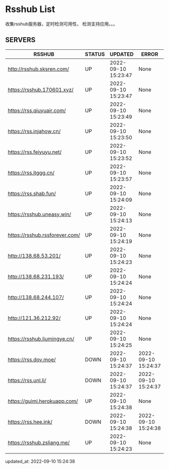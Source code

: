 # Rsshub List

收集rsshub服务器，定时检测可用性， 检测支持应用。。。


## SERVERS

|  RSSHUB   | STATUS  | UPDATED  | ERROR  | TWITTER |  
|  ----  | ----  | ----  | ----  | ---- |  
| http://rsshub.sksren.com/ | UP | 2022-09-10 15:23:47 | None |OK|  
| https://rsshub.170601.xyz/ | UP | 2022-09-10 15:23:47 | None |OK|  
| https://rss.qiuyuair.com/ | UP | 2022-09-10 15:23:49 | None ||  
| https://rss.injahow.cn/ | UP | 2022-09-10 15:23:50 | None ||  
| https://rss.feiyuyu.net/ | UP | 2022-09-10 15:23:52 | None ||  
| https://rss.itggg.cn/ | UP | 2022-09-10 15:23:57 | None ||  
| https://rss.shab.fun/ | UP | 2022-09-10 15:24:09 | None |OK|  
| https://rsshub.uneasy.win/ | UP | 2022-09-10 15:24:13 | None |OK|  
| https://rsshub.rssforever.com/ | UP | 2022-09-10 15:24:19 | None |OK|  
| http://138.68.53.201/ | UP | 2022-09-10 15:24:23 | None ||  
| http://138.68.231.193/ | UP | 2022-09-10 15:24:24 | None ||  
| http://138.68.244.107/ | UP | 2022-09-10 15:24:24 | None ||  
| http://121.36.212.92/ | UP | 2022-09-10 15:24:24 | None ||  
| https://rsshub.liumingye.cn/ | UP | 2022-09-10 15:24:25 | None ||  
| https://rss.dov.moe/ | DOWN | 2022-09-10 15:24:37 | 2022-09-10 15:24:37 |  
| https://rss.unl.li/ | DOWN | 2022-09-10 15:24:37 | 2022-09-10 15:24:37 |  
| https://guimi.herokuapp.com/ | UP | 2022-09-10 15:24:38 | None ||  
| https://rss.hee.ink/ | DOWN | 2022-09-10 15:24:38 | 2022-09-10 15:24:38 |  
| https://rsshub.zsliang.me/ | UP | 2022-09-10 15:24:23 | None |OK|  
  

updated_at: 2022-09-10 15:24:38  
